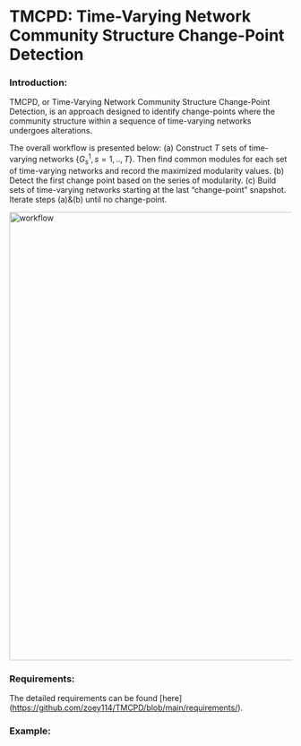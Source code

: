 # TMCPD: Time-Varying Network Community Structure Change-Point Detection

### Introduction:
TMCPD, or Time-Varying Network Community Structure Change-Point Detection, is an approach designed to identify change-points where the community structure within a sequence of time-varying networks undergoes alterations.

The overall workflow is presented below: (a) Construct $T$ sets of time-varying networks $`\{G_s^1,s=1,..,T\}`$. Then find common modules for each set of time-varying networks and record the maximized modularity values. (b) Detect the first change point based on the series of modularity. (c) Build sets of time-varying networks starting at the last “change-point” snapshot. Iterate steps (a)&(b) until no change-point. 

<img width="800" alt="workflow" src="https://github.com/zoey114/TMCPD/assets/56131629/9ee3a28e-fcc4-44d3-be9c-9ea20f7eed03">




### Requirements: 

The detailed requirements can be found [here] (https://github.com/zoey114/TMCPD/blob/main/requirements/).
### Example:
